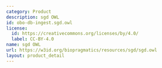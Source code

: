 ```yaml
---
category: Product
description: sgd OWL
id: obo-db-ingest.sgd.owl
license:
  id: https://creativecommons.org/licenses/by/4.0/
  label: CC-BY-4.0
name: sgd OWL
url: https://w3id.org/biopragmatics/resources/sgd/sgd.owl
layout: product_detail
---
```

